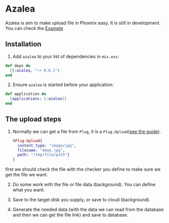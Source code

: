 # Azalea

Azalea is aim to make upload file in Phoenix easy.
It is still in development.
You can check the [Example](https://github.com/h1u2i3/azalea_example)

## Installation

1. Add `azalea` to your list of dependencies in `mix.exs`:

  ```elixir
  def deps do
    [{:azalea, "~> 0.0.1"]
  end
  ```

2. Ensure `azalea` is started before your application:

  ```elixir
  def application do
    [applications: [:azalea]]
  end
  ```

## The upload steps
1. Normally we can get a file from `Plug`,
it is a `Plug.Upload`([see the guide](http://www.phoenixframework.org/docs/file-uploads)).

    ```elixir
    %Plug.Upload{
      content_type: "image/jpg",
      filename: "demo.jpg",
      path: "/tmp/file/path"}
    }
    ```
first we should check the file with the checker you define to make sure we get
the file we want.

2. Do some work with the file or file data (background). You can define what you want.

3. Save to the target disk you supply, or save to cloud (background).

4. Generate the needed data (with the data we can read from the database and
   then we can get the file link) and save to database.

